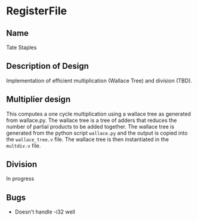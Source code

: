 # RegisterFile
## Name
Tate Staples
## Description of Design
Implementation of efficient multiplication (Wallace Tree) and division (TBD).

## Multiplier design
This computes a one cycle multiplication using a wallace tree as generated from wallace.py. The wallace tree is a tree of adders that reduces the number of partial products to be added together. The wallace tree is generated from the python script `wallace.py` and the output is copied into the `wallace_tree.v` file. The wallace tree is then instantiated in the `multdiv.v` file.

## Division
In progress

## Bugs
- Doesn't handle -i32 well